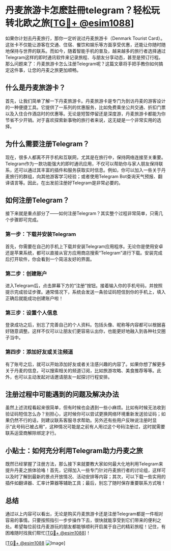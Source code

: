 # 丹麦旅游卡怎麽註冊telegram？轻松玩转北欧之旅[[TG💪+ @esim1088](https://t.me/s/esim1088)]

如果你计划去丹麦旅行，那你一定听说过丹麦旅游卡（Denmark Tourist Card）。这张卡不仅能让游客在交通、住宿、餐饮和娱乐等方面享受优惠，还能让你随时随地保持与世界的联系。而如今，随着智能手机的普及，越来越多的旅行者选择通过Telegram这样的即时通讯软件来记录旅程、与朋友分享动态，甚至是预订行程。那么问题来了：丹麦旅游卡怎么注册Telegram呢？这篇文章将手把手教你如何搞定这件事，让您的丹麦之旅更加顺畅。

## 什么是丹麦旅游卡？

首先，让我们简单了解一下丹麦旅游卡。丹麦旅游卡是专门为到访丹麦的游客设计的一种便捷工具。它提供了一系列的优惠服务，比如免费乘坐公共交通、折扣门票以及入住合作酒店时的优惠等。无论是短暂停留还是深度游，丹麦旅游卡都能为你节省不少开销。对于喜欢探索新事物的旅行者来说，这无疑是一个非常实用的选择。

## 为什么需要注册Telegram？

现在，很多人都离不开手机和互联网，尤其是在旅行中，保持网络连接至关重要。Telegram作为一款功能强大的即时通讯应用，不仅可以帮助你与家人朋友保持联系，还可以通过其丰富的插件和服务获取实时信息。例如，你可以加入一些关于丹麦旅行的群组，向其他游客学习经验；或者使用Telegram Bot查询天气预报、翻译语言等。因此，在出发前注册好Telegram是非常必要的。

## 如何注册Telegram？

接下来就是重点部分了——如何注册Telegram？其实整个过程非常简单，只需几个步骤即可完成。

### 第一步：下载并安装Telegram

首先，你需要在自己的手机上下载并安装Telegram应用程序。无论你是使用安卓还是苹果系统，都可以直接从官方应用商店搜索“Telegram”进行下载。安装完成后打开软件，你会看到一个简洁友好的界面。

### 第二步：创建账户

进入Telegram后，点击屏幕下方的“注册”按钮。接着输入你的手机号码，并按照提示完成验证步骤。通常情况下，系统会发送一条验证码短信到你的手机上，填入正确后就能成功创建账户啦！

### 第三步：设置个人信息

登录成功之后，别忘了完善自己的个人资料。包括头像、昵称等内容都可以根据喜好随意调整。这样不仅可以让朋友们更容易认出你，也能更好地融入到各种社交圈子当中。

### 第四步：添加好友或关注频道

有了账号之后，就可以开始添加好友或者关注感兴趣的内容了。如果你想了解更多关于丹麦的信息，可以搜索相关的频道订阅，比如旅游攻略、美食推荐等等。此外，也可以主动发起对话邀请朋友一起探讨行程安排。

## 注册过程中可能遇到的问题及解决办法

虽然上述流程看起来很简单，但有时候也会遇到一些小麻烦。比如有时候无法收到验证码短信怎么办？别担心，这时候你可以尝试更换网络环境重新发送验证码；如果仍然不行的话，则建议联系客服寻求帮助。另外还有些用户反映说注册时显示“此号码已被占用”，这种情况可能是之前有人用过这个号码注册过，这时就需要联系运营商解除绑定才行。

## 小贴士：如何充分利用Telegram助力丹麦之旅

既然已经掌握了注册方法，那么接下来就要教大家如何最大化地利用Telegram来提升丹麦之旅体验咯！首先，记得加入一些专门针对丹麦旅行者的讨论组，这样可以及时了解到最新的景点开放情况、活动安排等内容；其次，可以下载一些实用的插件如翻译器、汇率计算器等辅助工具；最后，别忘了随时保存重要联系方式哦！

## 总结

通过以上内容可以看出，无论是购买丹麦旅游卡还是注册Telegram都是一件相对容易的事情。只要按照指引一步步操作下去，很快就能享受到它们带来的便利之处。希望每位前往丹麦游玩的朋友都能够顺利开启属于自己的精彩旅程！记住，有困难随时找我们帮忙[[TG💪+ @esim1088](https://t.me/s/esim1088)]！

[[TG💪+ @esim1088](https://t.me/s/esim1088) ![Image](https://i.postimg.cc/4NQfJmqS/Snipaste-2025-05-13-00-14-12.png)]